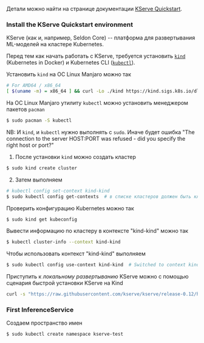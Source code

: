 Детали можно найти на странице документации [KServe Quickstart](https://kserve.github.io/website/latest/get_started/).

### Install the KServe Quickstart environment

KServe (как и, например, Seldon Core) -- платформа для развертывания ML-моделей на кластере Kubernetes.

Перед тем как начать работать с KServe, требуется установить [`kind`](https://kind.sigs.k8s.io/) (Kubernetes in Docker) и Kubernetes CLI ([`kubectl`](https://kubernetes.io/docs/reference/kubectl/)).

Установить `kind` на ОС Linux Manjaro можно так
```bash
# For AMD64 / x86_64
[ $(uname -m) = x86_64 ] && curl -Lo ./kind https://kind.sigs.k8s.io/dl/v0.22.0/kind-linux-amd64
```

На ОС Linux Manjaro утилиту `kubectl` можно установить менеджером пакетов `pacman`
```bash
$ sudo pacman -S kubectl
```

NB: И `kind`, и `kubectl` нужно выполнять с `sudo`. Иначе будет ошибка "The connection to the server HOST:PORT was refused - did you specify the right host or port?"

1. После установки `kind` можно создать кластер 
```bash
$ sudo kind create cluster
```
2. Затем выполняем
```bash
# kubectl config set-context kind-kind
$ sudo kubectl config get-contexts  # в списке кластеров должен быть кластер с именем "kind-kind"
```

Проверить конфигурацию Kubernetes можно так
```bash
$ sudo kind get kubeconfig
```

Вывести информацию по кластеру в контексте "kind-kind" можно так
```bash
$ kubectl cluster-info --context kind-kind
```

Чтобы использовать контекст "kind-kind" выполняем
```bash
$ sudo kubectl config use-context kind-kind  # Switched to context kind-kind
```

Приступить к _локальному развертыванию_ KServe можно с помощью сценария быстрой установки KServe на Kind
```bash
curl -s "https://raw.githubusercontent.com/kserve/kserve/release-0.12/hack/quick_install.sh" | bash
```
### First InferenceService

Создаем пространство имен
```bash
$ sudo kubectl create namespace kserve-test
```

